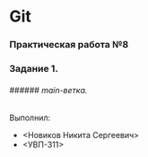 # Git
### Практическая работа №8
### Задание 1.
###### ###### main-ветка.
###### <VoidLoze>
Выполнил:
* <Новиков Никита Сергеевич>
* <УВП-311>
